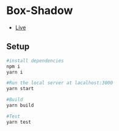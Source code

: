 # Box-Shadow

- [Live](https://box-shadow.vercel.app)
## Setup

```bash
#install dependencies
npm i
yarn i

#Run the local server at lacalhost:3000
yarn start

#Build
yarn build

#Test 
yarn test
```
